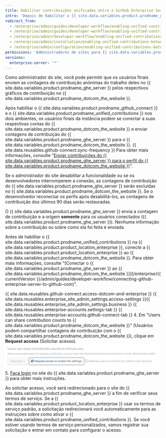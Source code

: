 ```yaml
---
title: Habilitar contribuições unificadas entre o GitHub Enterprise Server e o GitHub.com
intro: 'Depois de habilitar o {{ site.data.variables.product.prodname_github_connect }}, você pode permitir que os integrantes do {{ site.data.variables.product.prodname_ghe_cloud }} destaquem o próprio trabalho no {{ site.data.variables.product.prodname_ghe_server }} enviando as contagens de contribuição para seus respectivos perfis do {{ site.data.variables.product.prodname_dotcom_the_website }}.'
redirect_from:
  - /enterprise/admin/guides/developer-workflow/enabling-unified-contributions-between-github-enterprise-and-github-com/
  - /enterprise/admin/guides/developer-workflow/enabling-unified-contributions-between-github-enterprise-server-and-github-com/
  - /enterprise/admin/developer-workflow/enabling-unified-contributions-between-github-enterprise-server-and-githubcom/
  - /enterprise/admin/installation/enabling-unified-contributions-between-github-enterprise-server-and-githubcom
  - /enterprise/admin/configuration/enabling-unified-contributions-between-github-enterprise-server-and-githubcom
permissions: 'Administradores de sites para {{ site.data.variables.product.prodname_ghe_server }} que também são proprietários de uma conta corporativa ou organização conectada do {{ site.data.variables.product.prodname_ghe_cloud }} podem ativar contribuições unificadas entre {{ site.data.variables.product.prodname_ghe_server }} e {{ site.data.variables.product.prodname_dotcom_the_website }}.'
versions:
  enterprise-server: '*'
---
```


Como administrador do site, você pode permitir que os usuários finais enviem as contagens de contribuição anônimas do trabalho deles no {{ site.data.variables.product.prodname_ghe_server }} pelos respectivos gráficos de contribuição no {{ site.data.variables.product.prodname_dotcom_the_website }}.

Após habilitar o {{ site.data.variables.product.prodname_github_connect }} e o {{ site.data.variables.product.prodname_unified_contributions }} nos dois ambientes, os usuários finais da instância podem se conectar a suas respectivas contas do {{ site.data.variables.product.prodname_dotcom_the_website }} e enviar contagens de contribuição do {{ site.data.variables.product.prodname_ghe_server }} para o {{ site.data.variables.product.prodname_dotcom_the_website }}. {{ site.data.reusables.github-connect.sync-frequency }} Para obter mais informações, consulte "[Enviar contribuições do {{ site.data.variables.product.prodname_ghe_server }} para o perfil do {{ site.data.variables.product.prodname_dotcom_the_website }}](/articles/sending-your-github-enterprise-server-contributions-to-your-github-com-profile/)".

Se o administrador do site desabilitar a funcionalidade ou se os desenvolvedores interromperem a conexão, as contagens de contribuição do {{ site.data.variables.product.prodname_ghe_server }} serão excluídas no {{ site.data.variables.product.prodname_dotcom_the_website }}. Se o desenvolvedor reconectar os perfis após desabilitá-los, as contagens de contribuição dos últimos 90 dias serão restauradas.

O {{ site.data.variables.product.prodname_ghe_server }} envia a contagem de contribuição e a origem **somente** para os usuários conectados ({{ site.data.variables.product.prodname_ghe_server }}). Nenhuma informação sobre a contribuição ou sobre como ela foi feita é enviada.

Antes de habilitar o {{ site.data.variables.product.prodname_unified_contributions }} na {{ site.data.variables.product.product_location_enterprise }}, conecte a {{ site.data.variables.product.product_location_enterprise }} ao {{ site.data.variables.product.prodname_dotcom_the_website }}. Para obter mais informações, consulte "[Conectar o {{ site.data.variables.product.prodname_ghe_server }} ao {{ site.data.variables.product.prodname_dotcom_the_website }}](/enterprise/{{ currentVersion }}/admin/guides/developer-workflow/connecting-github-enterprise-server-to-github-com)".

{{ site.data.reusables.github-connect.access-dotcom-and-enterprise }}
{{ site.data.reusables.enterprise_site_admin_settings.access-settings }}{{ site.data.reusables.enterprise_site_admin_settings.business }}
{{ site.data.reusables.enterprise-accounts.settings-tab }}
{{ site.data.reusables.enterprise-accounts.github-connect-tab }}
4. Em "Users can share contribution counts to {{ site.data.variables.product.prodname_dotcom_the_website }}" (Usuários podem compartilhar contagens de contribuição com o {{ site.data.variables.product.prodname_dotcom_the_website }}), clique em **Request access** (Solicitar acesso). ![Solicitar acesso à opção de contribuições unificadas](/assets/images/enterprise/site-admin-settings/dotcom-ghe-connection-request-access.png)
5. [Faça login](https://enterprise.github.com/login) no site do {{ site.data.variables.product.prodname_ghe_server }} para obter mais instruções.

Ao solicitar acesso, você será redirecionado para o site do {{ site.data.variables.product.prodname_ghe_server }} a fim de verificar seus termos de serviço. Se a {{ site.data.variables.product.product_location_enterprise }} usar os termos de serviço padrão, a solicitação redirecionará você automaticamente para as instruções sobre como ativar o {{ site.data.variables.product.prodname_unified_contributions }}. Se você estiver usando termos de serviço personalizados, vamos registrar sua solicitação e entrar em contato para configurar o acesso.
